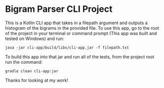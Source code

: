 # Bigram Parser CLI Project

This is a Kotlin CLI app that takes in a filepath argument and outputs a histogram of the bigrams in the provided file. To use this app, go to the root of the project in your 
terminal or command prompt (This app was built and tested on Windows) and run:

```
java -jar cli-app/build/libs/cli-app.jar -f filepath.txt
```

To build this app into that jar and run all of the tests, from the project root run the command:

```
gradle clean cli-app:jar
```

Thanks for looking at my work!
